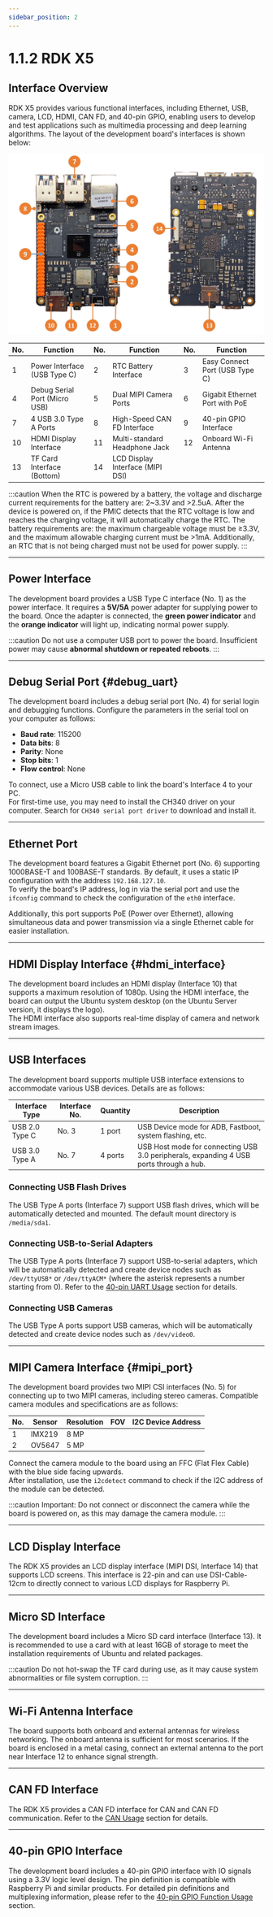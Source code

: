 ```yaml
---
sidebar_position: 2
---
```

# 1.1.2 RDK X5

## Interface Overview

RDK X5 provides various functional interfaces, including Ethernet, USB, camera, LCD, HDMI, CAN FD, and 40-pin GPIO, enabling users to develop and test applications such as multimedia processing and deep learning algorithms. The layout of the development board's interfaces is shown below:

![RDK_X5_interface](../../../../../../static/img/01_Quick_start/image/hardware_interface/RDK_X5_interface.jpg)

| No. | Function                       | No. | Function                  | No. | Function                  |
| --- | ------------------------------ | --- | ------------------------- | --- | ------------------------- |
| 1   | Power Interface (USB Type C)   | 2   | RTC Battery Interface     | 3   | Easy Connect Port (USB Type C) |
| 4   | Debug Serial Port (Micro USB)  | 5   | Dual MIPI Camera Ports    | 6   | Gigabit Ethernet Port with PoE |
| 7   | 4 USB 3.0 Type A Ports         | 8   | High-Speed CAN FD Interface | 9   | 40-pin GPIO Interface           |
| 10  | HDMI Display Interface         | 11  | Multi-standard Headphone Jack | 12 | Onboard Wi-Fi Antenna     |
| 13  | TF Card Interface (Bottom)     | 14  | LCD Display Interface (MIPI DSI) |     |                          |

:::caution
When the RTC is powered by a battery, the voltage and discharge current requirements for the battery are: 2~3.3V and >2.5uA.
After the device is powered on, if the PMIC detects that the RTC voltage is low and reaches the charging voltage, it will automatically charge the RTC. The battery requirements are: the maximum chargeable voltage must be ≥3.3V, and the maximum allowable charging current must be >1mA.
Additionally, an RTC that is not being charged must not be used for power supply.
:::

---

## Power Interface

The development board provides a USB Type C interface (No. 1) as the power interface. It requires a **5V/5A** power adapter for supplying power to the board. Once the adapter is connected, the **green power indicator** and the **orange indicator** will light up, indicating normal power supply.

:::caution
Do not use a computer USB port to power the board. Insufficient power may cause **abnormal shutdown or repeated reboots**.
:::

---

## Debug Serial Port {#debug_uart}

The development board includes a debug serial port (No. 4) for serial login and debugging functions. Configure the parameters in the serial tool on your computer as follows:

- **Baud rate**: 115200  
- **Data bits**: 8  
- **Parity**: None  
- **Stop bits**: 1  
- **Flow control**: None  

To connect, use a Micro USB cable to link the board's Interface 4 to your PC.  
For first-time use, you may need to install the CH340 driver on your computer. Search for `CH340 serial port driver` to download and install it.

---

## Ethernet Port

The development board features a Gigabit Ethernet port (No. 6) supporting 1000BASE-T and 100BASE-T standards. By default, it uses a static IP configuration with the address `192.168.127.10`.  
To verify the board's IP address, log in via the serial port and use the `ifconfig` command to check the configuration of the `eth0` interface.

Additionally, this port supports PoE (Power over Ethernet), allowing simultaneous data and power transmission via a single Ethernet cable for easier installation.

---

## HDMI Display Interface {#hdmi_interface}

The development board includes an HDMI display (Interface 10) that supports a maximum resolution of 1080p. Using the HDMI interface, the board can output the Ubuntu system desktop (on the Ubuntu Server version, it displays the logo).  
The HDMI interface also supports real-time display of camera and network stream images.

---

## USB Interfaces

The development board supports multiple USB interface extensions to accommodate various USB devices. Details are as follows:

| Interface Type     | Interface No. | Quantity | Description                                                     |
| ------------------ | ------------- | -------- | --------------------------------------------------------------- |
| USB 2.0 Type C     | No. 3         | 1 port   | USB Device mode for ADB, Fastboot, system flashing, etc.        |
| USB 3.0 Type A     | No. 7         | 4 ports  | USB Host mode for connecting USB 3.0 peripherals, expanding 4 USB ports through a hub. |

### Connecting USB Flash Drives

The USB Type A ports (Interface 7) support USB flash drives, which will be automatically detected and mounted. The default mount directory is `/media/sda1`.

### Connecting USB-to-Serial Adapters

The USB Type A ports (Interface 7) support USB-to-serial adapters, which will be automatically detected and create device nodes such as `/dev/ttyUSB*` or `/dev/ttyACM*` (where the asterisk represents a number starting from 0). Refer to the [40-pin UART Usage](../../03_Basic_Application/03_40pin_user_guide/uart.md#40pin_uart_usage) section for details.

### Connecting USB Cameras

The USB Type A ports support USB cameras, which will be automatically detected and create device nodes such as `/dev/video0`.

---

## MIPI Camera Interface {#mipi_port}

The development board provides two MIPI CSI interfaces (No. 5) for connecting up to two MIPI cameras, including stereo cameras. Compatible camera modules and specifications are as follows:

| No. | Sensor  | Resolution | FOV | I2C Device Address |
| --- | ------- | ---------- | --- | ------------------ |
| 1   | IMX219  | 8 MP       |     |                    |
| 2   | OV5647  | 5 MP       |     |                    |

Connect the camera module to the board using an FFC (Flat Flex Cable) with the blue side facing upwards.  
After installation, use the `i2cdetect` command to check if the I2C address of the module can be detected.

:::caution
Important: Do not connect or disconnect the camera while the board is powered on, as this may damage the camera module.
:::

---

## LCD Display Interface

The RDK X5 provides an LCD display interface (MIPI DSI, Interface 14) that supports LCD screens. This interface is 22-pin and can use DSI-Cable-12cm to directly connect to various LCD displays for Raspberry Pi.

---

## Micro SD Interface

The development board includes a Micro SD card interface (Interface 13). It is recommended to use a card with at least 16GB of storage to meet the installation requirements of Ubuntu and related packages.

:::caution
Do not hot-swap the TF card during use, as it may cause system abnormalities or file system corruption.
:::

---

## Wi-Fi Antenna Interface

The board supports both onboard and external antennas for wireless networking. The onboard antenna is sufficient for most scenarios. If the board is enclosed in a metal casing, connect an external antenna to the port near Interface 12 to enhance signal strength.

---

## CAN FD Interface

The RDK X5 provides a CAN FD interface for CAN and CAN FD communication. Refer to the [CAN Usage](../../07_Advanced_development/01_hardware_development/rdk_x5/can.md) section for details.

---

## 40-pin GPIO Interface

The development board includes a 40-pin GPIO interface with IO signals using a 3.3V logic level design. The pin definition is compatible with Raspberry Pi and similar products. For detailed pin definitions and multiplexing information, please refer to the [40-pin GPIO Function Usage](../../03_Basic_Application/03_40pin_user_guide/40pin_define.md) section.
